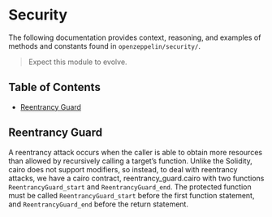 # Security

 The following documentation provides context, reasoning, and examples of methods and constants found in `openzeppelin/security/`. 
 
 > Expect this module to evolve. 

 ## Table of Contents 

 * [Reentrancy Guard](#Reentrancy-Guard) 
 
 ## Reentrancy Guard 
 
 A reentrancy attack occurs when the caller is able to obtain more resources than allowed by recursively calling a target’s function. Unlike the Solidity, cairo does not support modifiers, so instead, to deal with reentrancy attacks, we have a cairo contract, reentrancy_guard.cairo with two functions `ReentrancyGuard_start` and `ReentrancyGuard_end`. The protected function must be called `ReentrancyGuard_start` before the first function statement, and `ReentrancyGuard_end` before the return statement.
